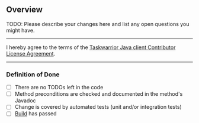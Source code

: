 ## Overview

TODO: Please describe your changes here and list any open questions you might have.

---

I hereby agree to the terms of the [Taskwarrior Java client Contributor License Agreement](https://github.com/aaschmid/taskwarrior-java-client/blob/master/CONTRIBUTING.md#taskwarrior-java-client-contributor-license-agreement).

---

### Definition of Done

- [ ] There are no TODOs left in the code
- [ ] Method preconditions are checked and documented in the method's Javadoc
- [ ] Change is covered by automated tests (unit and/or integration tests)
- [ ] [Build](https://travis-ci.org/aaschmid/taskwarrior-java-client) has passed
